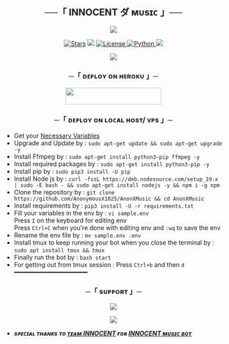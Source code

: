<h2 align="center">
    ──「 INNOCENT ダ ᴍᴜsɪᴄ 」──
</h2>

<p align="center">
  <img src="https://envs.sh/5iR.jpg">
</p>

<p align="center">
<a href="https://github.com/INNOCENTBOY2926/BassMusicBot/stargazers"><img src="https://img.shields.io/github/stars/INNOCENTBOY2926/BassMusicBot?color=black&logo=github&logoColor=black&style=for-the-badge" alt="Stars" /></a>
<a href="https://github.com/INNOCENTBOY2926/BassMusicBot/network/members"> <img src="https://img.shields.io/github/forks/INNOCENTBOY2926/BassMusicBot?color=black&logo=github&logoColor=black&style=for-the-badge" /></a>
<a href="https://github.com/INNOCENTBOY2926/BassMusicBot/blob/master/LICENSE"> <img src="https://img.shields.io/badge/License-MIT-blueviolet?style=for-the-badge" alt="License" /> </a>
<a href="https://www.python.org/"> <img src="https://img.shields.io/badge/Written%20in-Python-orange?style=for-the-badge&logo=python" alt="Python" /> </a>
<a href="https://github.com/INNOCENTBOY2926/BassMusicBot/commits/INNOCENTBOY2926"> <img src="https://img.shields.io/github/last-commit/INNOCENTBOY2926/BassMusicBot?color=blue&logo=github&logoColor=green&style=for-the-badge" /></a>
</p>

<p align="center">
  <img src="https://envs.sh/5iU.jpg">
</p>

<h3 align="center">
    ─「 ᴅᴇᴩʟᴏʏ ᴏɴ ʜᴇʀᴏᴋᴜ 」─
</h3>

<p align="center"><a href="https://dashboard.heroku.com/new?template=https://github.com/INNOCENTBOY2926/BassMusicBot"> <img src="https://img.shields.io/badge/Deploy%20On%20Heroku-black?style=for-the-badge&logo=heroku" width="220" height="38.45"/></a></p>

<h3 align="center">
    ─「 ᴅᴇᴩʟᴏʏ ᴏɴ ʟᴏᴄᴀʟ ʜᴏsᴛ/ ᴠᴘs 」─
</h3>

- Get your [Necessary Variables](https://github.com/INNOCENTBOY2926/BassMusicBot/blob/master/sample.env)
- Upgrade and Update by :
`sudo apt-get update && sudo apt-get upgrade -y`
- Install Ffmpeg by :
`sudo apt-get install python3-pip ffmpeg -y`
- Install required packages by :
`sudo apt-get install python3-pip -y`
- Install pip by :
`sudo pip3 install -U pip`
- Install Node js by :
`curl -fssL https://deb.nodesource.com/setup_19.x | sudo -E bash - && sudo apt-get install nodejs -y && npm i -g npm`
- Clone the repository by :
`git clone https://github.com/AnonymousX1025/AnonXMusic && cd AnonXMusic`
- Install requirements by :
`pip3 install -U -r requirements.txt`
- Fill your variables in the env by :
`vi sample.env`<br>
Press `I` on the keyboard for editing env<br>
Press `Ctrl+C` when you're done with editing env and `:wq` to save the env<br>
- Rename the env file by :
`mv sample.env .env`
- Install tmux to keep running your bot when you close the terminal by :
`sudo apt install tmux && tmux`
- Finally run the bot by :
`bash start`
- For getting out from tmux session : Press `Ctrl+b` and then `d`<br>
━━━━━━━━━━━━━━━━━━━━

<h3 align="center">
    ─「 sᴜᴩᴩᴏʀᴛ 」─
</h3>

<p align="center">
<a href="https://telegram.me/its_innocent_boy_2926"><img src="https://img.shields.io/badge/-Owner-blue.svg?style=for-the-badge&logo=Telegram"></a>
</p>

<p align="center">
<a href="https://telegram.me/its_innocent_boy_2926"><img src="https://img.shields.io/badge/-Owner-blue.svg?style=for-the-badge&logo=Telegram"></a>
</p>

- <b> _sᴩᴇᴄɪᴀʟ ᴛʜᴀɴᴋs ᴛᴏ [ᴛᴇᴀᴍ INNOCENT](https://github.com/INNOCENTBOY2926) ғᴏʀ [INNOCENT ᴍᴜsɪᴄ ʙᴏᴛ](https://github.com/INNOCENTBOY2926/BassMusicBot)_ </b>
